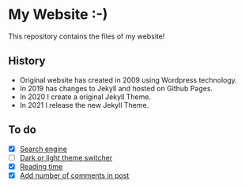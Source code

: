# My Website :-)

This repository contains the files of my website!

## History

- Original website has created in 2009 using Wordpress technology.
- In 2019 has changes to Jekyll and hosted on Github Pages.
- In 2020 I create a original Jekyll Theme.
- In 2021 I release the new Jekyll Theme.

## To do

- [X] [Search engine](https://learn.cloudcannon.com/jekyll/jekyll-search-using-lunr-js/)
- [ ] [Dark or light theme switcher](https://web.dev/prefers-color-scheme/)
- [X] [Reading time](https://carlosbecker.com/posts/jekyll-reading-time-without-plugins/)
- [X] [Add number of comments in post](https://help.disqus.com/en/articles/1717274-adding-comment-count-links-to-your-home-page)
